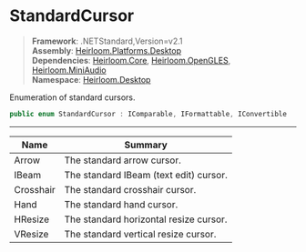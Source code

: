 # StandardCursor

> **Framework**: .NETStandard,Version=v2.1  
> **Assembly**: [Heirloom.Platforms.Desktop][0]  
> **Dependencies**: [Heirloom.Core][1], [Heirloom.OpenGLES][2], [Heirloom.MiniAudio][3]  
> **Namespace**: [Heirloom.Desktop][0]  

Enumeration of standard cursors.

```cs
public enum StandardCursor : IComparable, IFormattable, IConvertible
```

--------------------------------------------------------------------------------

| Name      | Summary                                |
|-----------|----------------------------------------|
| Arrow     | The standard arrow cursor.             |
| IBeam     | The standard IBeam (text edit) cursor. |
| Crosshair | The standard crosshair cursor.         |
| Hand      | The standard hand cursor.              |
| HResize   | The standard horizontal resize cursor. |
| VResize   | The standard vertical resize cursor.   |

[0]: ../Heirloom.Platforms.Desktop.md
[1]: ../Heirloom.Core.md
[2]: ../Heirloom.OpenGLES.md
[3]: ../Heirloom.MiniAudio.md
